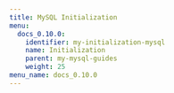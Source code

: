 ```yaml
---
title: MySQL Initialization
menu:
  docs_0.10.0:
    identifier: my-initialization-mysql
    name: Initialization
    parent: my-mysql-guides
    weight: 25
menu_name: docs_0.10.0
---
```


